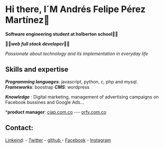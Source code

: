 # Hi there, I´M Andrés Felipe Pérez Martínez👋 

**Software engineering student at holberton school🧑‍🎓**

🧑‍💻***web full stack developer***🧑‍💻

*Passionate about technology and its implementation in everyday life*

## Skills and expertise


***Programming languages***: javascript, python, c, php and mysql.
***Frameworks***: boostrap
***CMS***: wordpress


***Knowledge*** : Digital marketing, management of advertising campaigns on Facebook bussines and Google Ads...


***product manager**: [ciap.com.co](https://ciap.com.co) --- [orfy.com.co](https://orfy.com.co)

## Contact:
[Linkeind](https://www.linkedin.com/in/andr%C3%A9s-felipe-p%C3%A9rez-mart%C3%ADnez-60b593179/): - [Twitter](https://twitter.com/andres97083145) - [github   ](https://github.com/anfepema700) - [Facebook](https://www.facebook.com/anfepema700/) - [Instagram](https://www.instagram.com/perezmartinezandresfelipe/) 
